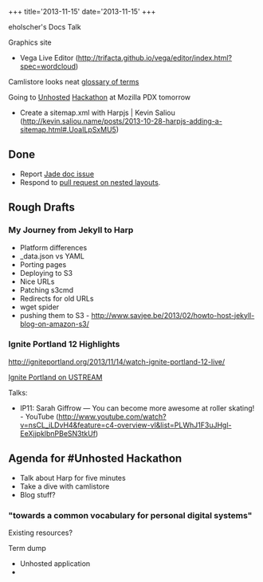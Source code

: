 +++
title='2013-11-15'
date='2013-11-15'
+++

eholscher's Docs Talk

Graphics site

 - Vega Live Editor (http://trifacta.github.io/vega/editor/index.html?spec=wordcloud)

Camlistore looks neat [glossary of terms](http://camlistore.org/docs/terms)

Going to [Unhosted][1] [Hackathon][2] at Mozilla PDX tomorrow 

 - Create a sitemap.xml with Harpjs | Kevin Saliou (http://kevin.saliou.name/posts/2013-10-28-harpjs-adding-a-sitemap.html#.UoaILpSxMU5)

[1]: https://unhosted.org/
[2]: http://calagator.org/events/1250465199

## Done

- Report [Jade doc issue](https://github.com/visionmedia/jade/issues/1293)
- Respond to [pull request on nested layouts](https://github.com/sintaxi/terraform/pull/14).

## Rough Drafts

### My Journey from Jekyll to Harp

 - Platform differences
  - \_data.json vs YAML
 - Porting pages
 - Deploying to S3
  - Nice URLs
  - Patching s3cmd
  - Redirects for old URLs
   - wget spider
   - pushing them to S3
    - http://www.savjee.be/2013/02/howto-host-jekyll-blog-on-amazon-s3/

### Ignite Portland 12 Highlights

http://igniteportland.org/2013/11/14/watch-ignite-portland-12-live/

[Ignite Portland on USTREAM](http://www.ustream.tv/channel/ignite-portland)

Talks:

- IP11: Sarah Giffrow — You can become more awesome at roller skating! - YouTube (http://www.youtube.com/watch?v=nsCL_iLDvH4&feature=c4-overview-vl&list=PLWhJ1F3uJHgl-EeXjjpklbnPBeSN3tkUf)

## Agenda for \#Unhosted Hackathon

 - Talk about Harp for five minutes
 - Take a dive with camlistore
 - Blog stuff?


### "towards a common vocabulary for personal digital systems"

Existing resources?

Term dump

 - Unhosted application
 - 

